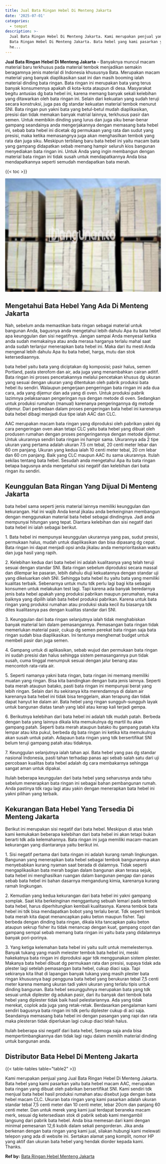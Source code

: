 ```yaml
---
title: Jual Bata Ringan Hebel Di Menteng Jakarta
date: '2025-07-01'
categories:
  - tempat
description: >-
  Jual Bata Ringan Hebel Di Menteng Jakarta. Kami merupakan penjual yang Jual
  Bata Ringan Hebel Di Menteng Jakarta. Bata hebel yang kami pasarkan yaitu bata
  he...
---
```


**Jual Bata Ringan Hebel Di Menteng Jakarta** – Banyaknya muncul macam material baru terkhusus pada material tembok menjadikan semakin beragamnya jenis material di Indonesia khususnya Bata. Merupakan macam material yang banyak diaplikasikan saat ini dan masih booming ialah material dinding bata ringan. Bata ringan ini merupakan bata yang terus banyak konsumennya apakah di kota-kota ataupun di desa. Masyarakat begitu antusias dg bata hebel ini, karena memang banyak sekali kelebihan yang ditawarkan oleh bata ringan ini. Selain dari kekuatan yang sudah teruji secara konstruksi, juga pas dg standar kekuatan material tembok menurut SNI. Bata ringan pun yakni bata yang betul-betul mudah diaplikasikan, presisi dan tidak memakan banyak matrial lainnya, terkhusus pasir dan semen. Untuk membikin dinding yang lurus dan juga siku benar-benar gampang seandainya anda mengerjakannya dengan memasang bata hebel ini, sebab bata hebel ini dicetak dg permukaan yang rata dan sudut yang presisi, maka ketika memasangnya juga akan menghasilkan tembok yang rata dan juga siku. Meskipun terbilang baru bata hebel ini yaitu macam bata yang gampang didapatkan sebab memang hampir seluruh kios bangunan menyediakan bata ringan ini. Untuk Anda yang ingin membangun dengan material bata ringan ini tidak susah untuk mendapatkannya Anda bisa mendapatkannya seperti semudah mendapatkan bata merah.

{{< toc >}}

![Jual Bata Ringan Hebel Di Menteng Jakarta](/images/jual-hebel-murah-05.png)

## Mengetahui Bata Hebel Yang Ada Di Menteng Jakarta

Nah, sebelum anda memastikan bata ringan sebagai material untuk bangunan Anda, bagusnya anda mengetahui lebih dahulu Apa itu bata hebel apa keunggulan dan sisi negatifnya. Jangan sampai Anda menyesal ketika anda sudah memakainya atau anda merasa harganya terlalu mahal saat anda sudah terlanjur menerapkan bata hebel ini. Maka dari itu mesti Anda mengenal lebih dahulu Apa itu bata hebel, harga, mutu dan stok ketersediaannya.

bata hebel yaitu bata yang diciptakan dg komposisi; pasir halus, semen Portland, pasta sterofom dan air, ada juga yang menambahkan cairan aditif. Bata ringan ini proses pencetakannya melalui pencetakan khusus dg ukuran yang sesuai dengan ukuran yang ditentukan oleh pabrik produksi bata hebel itu sendiri. Walaupun pengerjaan pengeringan bata ringan ini ada dua cara, ada yang dijemur dan ada yang di oven. Untuk produksi pabrik lazimnya pelaksanaan pengeringan nya dengan metode di oven. Sedangkan untuk produksi rumahan (manual) karenanya pengeringannya dg metode dijemur. Dari perbedaan dalam proses pengeringan bata hebel ini karenanya bata hebel dibagi menjadi dua tipe ialah AAC dan CLC.

AAC merupakan macam bata ringan yang diproduksi oleh pabrikan yakni dg cara pengeringan oven akan tetapi CLC yaitu bata hebel yang dibuat oleh produsen rumahan dengan proses pengeringannya dengan metode dijemur. Untuk ukurannya sendiri bata ringan ini hampir sama. Ukurannya ada 2 tipe ukuran yang pertama adalah ukuran 7.5 cm tebal, 20 centi meter lebar dan 60 cm panjang. Ukuran yang kedua ialah 10 centi meter tebal, 20 cm lebar dan 60 cm panjang. Baik yang CLC maupun AAC itu sama ukurannya. Itulah sekilas tentang bata hebel. Sesudah anda mengetahui Apa itu bata ringan betapa bagusnya anda mengetahui sisi negatif dan kelebihan dari bata ringan itu sendiri.

## Keunggulan Bata Ringan Yang Dijual Di Menteng Jakarta

bata hebel sama seperti jenis material lainnya memiliki keunggulan dan kekurangan. Hal ini wajib Anda kenal jikalau anda berkeinginan membangun dengan menggunakan material bata hebel sebagai dindingnya. Jadi anda mempunyai hitungan yang tepat. Diantara kelebihan dan sisi negatif dari bata hebel ini ialah sebagai berikut.

1\. Bata hebel ini mempunyai keunggulan ukurannya yang pas, sudut presisi, permukaan halus, mudah untuk diaplikasikan dan bisa dipasang dg cepat. Bata ringan ini dapat menjadi opsi anda jikalau anda memprioritaskan waktu dan juga hasil yang rapih.

2\. Kelebihan kedua dari bata hebel ini adalah kualitasnya yang telah teruji sesuai dengan standar SNI. Bata ringan sebelum diproduksi secara massal dan dilempar ke pasaran, lebih dahulu diuji kekuatannya dengan standar uji yang dikeluarkan oleh SNI. Sehingga bata hebel itu yaitu bata yang memiliki kualitas terbaik. Sebenarnya untuk mutu tdk perlu lagi bagi kita sebagai konsumen untuk melakukan test lagi. Tapi karena ada banyak beredarnya jenis bata hebel apakah yang produksi pabrikan maupun perumahan, maka baiknya yang dipilih ialah bata hebel produksi pabrikan. Karena untuk bata ringan yang produksi rumahan atau produksi skala kecil itu biasanya tdk dites kualitasnya pas dengan kualitas standar dari SNI.

3\. Keunggulan dari bata ringan selanjutnya ialah tidak menghabiskan banyak material lain dalam pemasangannya. Pemasangan bata ringan tidak memerlukan material pasir, cukup dg semen perekat bata ringan saja bata ringan sudah bisa diaplikasikan. Ini tentunya menghemat budget untuk membeli pasir dan juga semen.

4\. Gampang untuk di aplikasikan, sebab wujud dan permukaan bata ringan ini sudah presisi dan halus sehingga sistem pemasangannya pun tidak susah, cuma tinggal menumpuk sesuai dengan jalur benang atau mencontoh rata-rata air.

5\. Seperti namanya yakni bata ringan, bata ringan ini memang memiliki muatan yang ringan. Bisa kita bandingkan dengan bata jenis lainnya. Seperti bata merah ataupun batako, pasti bata ringan ini mempunyai berat yang lebih ringan. Selain dari itu sekiranya kita merendamnya di dalam air karenanya bata hebel ini tidak bisa tenggelam, akan terapung dan tidak dapat hanyut ke dalam air. Bata hebel yang ringan sungguh-sungguh layak untuk bangunan diatas tanah yang labil atau kerap kali terjadi gempa.

6\. Berikutnya kelebihan dari bata hebel ini adalah tdk mudah patah. Berbeda dengan bata yang lainnya dikala kita memukulnya dg martil itu akan gampang patah. Seperti bata merah ataupun batako itu gampang patah kita lempar atau kita pukul, berbeda dg bata ringan ini ketika kita memukulnya akan susah untuk patah. Adapaun bata ringan yang tdk bersertifikat SNI belum teruji gampang patah atau tidaknya.

7\. Keunggulan selanjutnya ialah tahan api. Bata hebel yang pas dg standar nasional Indonesia, pasti tahan terhadap panas api sebab salah satu dari uji percobaan kualitas bata hebel adalah dg cara membakarnya sehingga sangat aman untuk dipakai.

Itulah beberapa keunggulan dari bata hebel yang seharusnya anda tahu sebelum menerapkan bata ringan ini sebagai bahan pembangunan rumah. Anda pastinya tdk ragu lagi atau yakin dengan menerapkan bata hebel ini yakni pilihan yang terbaik.

## Kekurangan Bata Hebel Yang Tersedia Di Menteng Jakarta

Berikut ini merupakan sisi negatif dari bata hebel. Meskipun di atas telah kami kemukakan beberapa kelebihan dari bata hebel ini akan tetapi bukan berarti tdk ada kelemahannya. Bata ringan ini juga memiliki macam-macam kekurangan yang diantaranya yaitu berikut ini.

1\. Sisi negatif pertama dari bata ringan ini adalah kurang ramah lingkungan. Bangunan yang menerapkan bata hebel sebagai tembok bangunannya akan menyebabkan kurang nyaman saat berada di dalamnya. Tidak seperti mengaplikasikan bata merah bagian dalam bangunan akan terasa sejuk, bata hebel ini menghasilkan ruangan dalam bangunan pengap dan panas sebab bata hebel ini bahan dasarnya mengandung kimia, karenanya kurang ramah lingkungan.

2\. Kemudian yang kedua kekurangan dari bata hebel ini yakni gampang somplak. Saat kita berkeinginan menggantung sebuah lemari pada tembok bata hebel, harus diperhitungkan kembali kualitasnya. Karena tembok bata hebel ini tdk bisa mendapatkan bobot yang terlalu berat. Tdk seperti tembok bata merah kita dapat menancapkan paku beton maupun fisher. Tapi berbeda dengan dinding bata ringan, dikala kita tancapkan paku beton ataupun sekrup fisher itu tidak menancap dengan kuat, gampang copot dan gampang sempal sebab memang bata ringan ini yaitu bata yang didalamnya banyak pori-porinya.

3\. Yang ketiga kelemahan bata hebel ini yaitu sulit untuk memelesternya. Banyak tukang yang masih melester tembok bata hebel ini, meski hakekatnya bata ringan ini diproduksi agar tdk menggunakan sistem plester. Makanya bata hebel dibuat dg permukaan rata dan presisi, supaya tidak ada plester lagi setelah pemasangan bata hebel, cukup diaci saja. Tapi sekiranya kita lihat di lapangan banyak tukang yang masih plester bata ringan khususnya bagi pengguna bata hebel yang berukuran tebal 7,5 centi meter karena memang ukuran tadi yakni ukuran yang terlalu tipis untuk dinding bangunan. Bata hebel sesungguhnya merupakan bata yang tdk sesuai untuk diplester dg adukan pasir, dari itu banyak dari tembok bata hebel yang diplester tidak baik hasil pelestariannya. Ada yang tidak merekat, coplok ada juga yang retak-retak. Berdasarkan pengalaman kami sendiri bagusnya bata ringan ini tdk perlu diplester cukup di aci saja. Seandainya memasang bata hebel ini dengan pasangan yang rapi dan rata maka plesteran tidak diperlukan lagi cukup diaci telah halus.

Itulah beberapa sisi negatif dari bata hebel, Semoga saja anda bisa mempertimbangkannya dan tidak lagi ragu dalam memilih material dinding untuk bangunan anda.

## Distributor Bata Hebel Di Menteng Jakarta

{{< table-tables table="table2" >}}

Kami merupakan penjual yang Jual Bata Ringan Hebel Di Menteng Jakarta. Bata hebel yang kami pasarkan yaitu bata hebel macam AAC, merupakan bata ringan yang dibuat oleh pabrikan bersertifikat SNI. Kami sendiri tdk menjual bata hebel hasil produksi rumahan atau disebut juga dengan bata hebel macam CLC. Ukuran bata ringan yang kami pasarkan adalah ukuran standar tebal 7,5 centi meter dan 10 centi meter, lebar 20cm dan panjang 60 centi meter. Dan untuk merek yang kami jual terdapat beraneka macam merk, sesuai dg ketersediaan stok di pabrik sebab kami mengambil langsung dari pabrik bata hebel. Anda bisa memesan dari kami dengan minimal pemesanan 12,6 kubik dalam sekali pengorderan. Jika anda berkenan dengan bata ringan yang kami jual, silakan hubungi kami melewati telepon yang ada di website ini. Sertakan alamat yang komplit, nomor HP yang aktif dan ukuran bata hebel yang hendak diorder kepada kami. Thanks.

**Ref by:** [Bata Ringan Hebel Menteng Jakarta](https://id.wikipedia.org/wiki/Bata)
